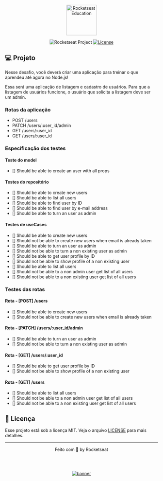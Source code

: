 <p align="center">
  <img alt="Rocketseat Education" src="https://avatars.githubusercontent.com/u/69590972?s=200&v=4" width="100px" />
</p>

<p align="center">
  <img src="https://img.shields.io/static/v1?label=Rocketseat&message=Education&color=8257e5&labelColor=202024" alt="Rocketseat Project" />
  <a href="LICENSE"><img  src="https://img.shields.io/static/v1?label=License&message=MIT&color=8257e5&labelColor=202024" alt="License"></a>
</p>


## 💻 Projeto

Nesse desafio, você deverá criar uma aplicação para treinar o que aprendeu até agora no Node.js!

Essa será uma aplicação de listagem e cadastro de usuários. Para que a listagem de usuários funcione, o usuário que solicita a listagem deve ser um admin.


### Rotas da aplicação
- POST /users
- PATCH /users/:user_id/admin
- GET /users/:user_id
- GET /users/:user_id

### Específicação dos testes

#### Teste do model
- [] Should be able to create an user with all props

#### Testes do repositório
- [] Should be able to create new users
- [] Should be able to list all users
- [] Should be able to find user by ID
- [] Should be able to find user by e-mail address
- [] Should be able to turn an user as admin

#### Testes de useCases
- [] Should be able to create new users
- [] Should not be able to create new users when email is already taken
- [] Should be able to turn an user as admin
- [] Should not be able to turn a non existing user as admin
- [] Should be able to get user profile by ID
- [] Should not be able to show profile of a non existing user
- [] Should be able to list all users
- [] Should not be able to a non admin user get list of all users
- [] Should not be able to a non existing user get list of all users

### Testes das rotas

#### Rota - [POST] /users
- [] Should be able to create new users
- [] Should not be able to create new users when email is already taken

#### Rota - [PATCH] /users/:user_id/admin
- [] Should be able to turn an user as admin
- [] Should not be able to turn a non existing user as admin

#### Rota - [GET] /users/:user_id
- [] Should be able to get user profile by ID
- [] Should not be able to show profile of a non existing user

#### Rota - [GET] /users
- [] Should be able to list all users
- [] Should not be able to a non admin user get list of all users
- [] Should not be able to a non existing user get list of all users

## 📝 Licença

Esse projeto está sob a licença MIT. Veja o arquivo [LICENSE](LICENSE) para mais detalhes.

---

<p align="center">
  Feito com 💜 by Rocketseat
</p>


<!--START_SECTION:footer-->

<br />
<br />

<p align="center">
  <a href="https://discord.gg/rocketseat" target="_blank">
    <img align="center" src="https://storage.googleapis.com/golden-wind/comunidade/rodape.svg" alt="banner"/>
  </a>
</p>

<!--END_SECTION:footer-->

